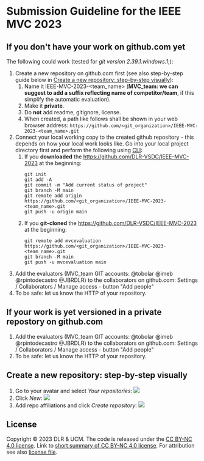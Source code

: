 # Submission Guideline for the IEEE MVC 2023 

## If you don't have your work on github.com yet

The following could work (tested for *git version 2.39.1.windows.1*;):
1. Create a new repository on github.com first (see also step-by-step guide below in [Create a new repository: step-by-step visually](#create-a-new-repository-step-by-step-visually)):
   1. Name it IEEE-MVC-2023-<team_name> (**MVC_team: we can suggest to add a suffix reflecting name of competitor/team**, if this simplify the automatic evaluation).
   2. Make it **private**.
   3. Do **not** add readme, gitignore, license.
   4. When created, a path like follows shall be shown in your web browser address: `https://github.com/<git_organization>/IEEE-MVC-2023-<team_name>.git`
2. Connect your local working copy to the created github repository - this depends on how your local work looks like. Go into your local project directory first and perform the following using [CLI](https://www.w3schools.com/whatis/whatis_cli.asp):
   1. If you **downloaded** the https://github.com/DLR-VSDC/IEEE-MVC-2023 at the beginning:
      ```
      git init
      git add -A
      git commit -m "Add current status of project"
      git branch -M main
      git remote add origin https://github.com/<git_organization>/IEEE-MVC-2023-<team_name>.git
      git push -u origin main
      ```
   2. If you **git-cloned** the https://github.com/DLR-VSDC/IEEE-MVC-2023 at the beginning:
      ```
      git remote add mvcevaluation https://github.com/<git_organization>/IEEE-MVC-2023-<team_name>.git
      git branch -M main
      git push -u mvcevaluation main
      ```
 3. Add the evaluators (MVC_team GIT accounts: @tobolar @imeb @rpintodecastro @JBRDLR) to the collaborators on github.com: Settings / Collaborators / Manage access - button "Add people"
 4. To be safe: let us know the HTTP of your repository.
 

## If your work is yet versioned in a private repostory on github.com

1. Add the evaluators (MVC_team GIT accounts: @tobolar @imeb @rpintodecastro @JBRDLR) to the collaborators on github.com: Settings / Collaborators / Manage access - button "Add people"
2. To be safe: let us know the HTTP of your repository.


## Create a new repository: step-by-step visually

1. Go to your avatar and select *Your repositories*:
	<img src="./media/RepoA.png"/>
2. Click *New*:
   <img src="./media/RepoB.png"/>
3. Add repo affiliations and click *Create repository*:
   <img src="./media/RepoC.png"/>

## License
Copyright © 2023 DLR & UCM. The code is released under the [CC BY-NC 4.0 license](https://creativecommons.org/licenses/by-nc/4.0/legalcode). Link to [short summary of CC BY-NC 4.0 license](https://creativecommons.org/licenses/by-nc/4.0/). For attribution see also [license file](LICENSE.md).

